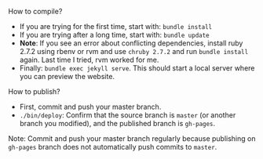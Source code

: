 How to compile?
- If you are trying for the first time, start with: `bundle install`
- If you are trying after a long time, start with: `bundle update`
- **Note**: If you see an error about conflicting dependencies, install ruby 2.7.2 using rbenv or rvm and use `chruby 2.7.2` and run `bundle install` again. Last time I tried, rvm worked for me.
- Finally: `bundle exec jekyll serve`. This should start a local server where you can preview the website.

How to publish?
- First, commit and push your master branch.
- `./bin/deploy`: Confirm that the source branch is `master` (or another branch you modified), and the published branch is `gh-pages`. 

Note: Commit and push your master branch regularly because publishing on `gh-pages` branch does not automatically push commits to `master`. 
